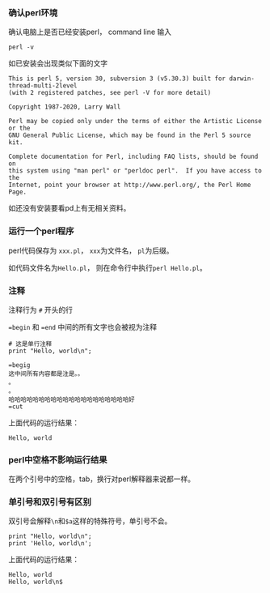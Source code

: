 ### 确认perl环境
确认电脑上是否已经安装perl， command line 输入
```
perl -v
```
如已安装会出现类似下面的文字
```
This is perl 5, version 30, subversion 3 (v5.30.3) built for darwin-thread-multi-2level
(with 2 registered patches, see perl -V for more detail)

Copyright 1987-2020, Larry Wall

Perl may be copied only under the terms of either the Artistic License or the
GNU General Public License, which may be found in the Perl 5 source kit.

Complete documentation for Perl, including FAQ lists, should be found on
this system using "man perl" or "perldoc perl".  If you have access to the
Internet, point your browser at http://www.perl.org/, the Perl Home Page.
```

如还没有安装要看pd上有无相关资料。

### 运行一个perl程序
perl代码保存为 `xxx.pl`， `xxx`为文件名， `pl`为后缀。

如代码文件名为`Hello.pl`， 则在命令行中执行`perl Hello.pl`。

### 注释
注释行为 `#` 开头的行

`=begin` 和 `=end` 中间的所有文字也会被视为注释

```
# 这是单行注释
print "Hello, world\n";

=begig
这中间所有内容都是注是。。
。
。
哈哈哈哈哈哈哈哈哈哈哈哈哈哈哈哈哈哈哈哈好
=cut
```
上面代码的运行结果：
```
Hello, world
```

### perl中空格不影响运行结果
在两个引号中的空格，tab，换行对perl解释器来说都一样。

### 单引号和双引号有区别
双引号会解释`\n`和`$a`这样的特殊符号，单引号不会。
```
print "Hello, world\n";
print 'Hello, world\n';
```
上面代码的运行结果：
```
Hello, world
Hello, world\n$
```


